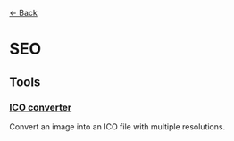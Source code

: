 [← Back](../README.md)

# SEO

## Tools

### [ICO converter](https://www.icoconverter.com/)

Convert an image into an ICO file with multiple resolutions.